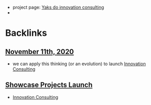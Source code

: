 - project page: [Yaks do innovation consulting](<Yaks do innovation consulting.md>)
- 

# Backlinks
## [November 11th, 2020](<November 11th, 2020.md>)
- we can apply this thinking (or an evolution) to launch [Innovation Consulting](<Innovation Consulting.md>)

## [Showcase Projects Launch](<Showcase Projects Launch.md>)
- [Innovation Consulting](<Innovation Consulting.md>)

